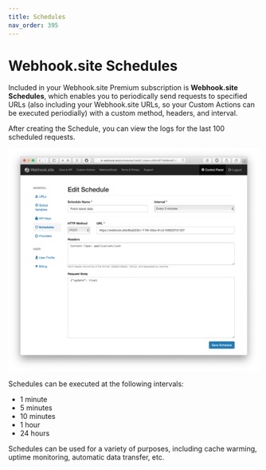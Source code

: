 ```yaml
---
title: Schedules
nav_order: 395
---
```


# Webhook.site Schedules

Included in your Webhook.site Premium subscription is **Webhook.site Schedules**, which enables you to periodically send requests to specified URLs (also including your Webhook.site URLs, so your Custom Actions can be executed periodially) with a custom method, headers, and interval.

After creating the Schedule, you can view the logs for the last 100 scheduled requests.

![Schedules editor](/images/schedules-editor.png)

Schedules can be executed at the following intervals:

* 1 minute
* 5 minutes
* 10 minutes
* 1 hour
* 24 hours

Schedules can be used for a variety of purposes, including cache warming, uptime monitoring, automatic data transfer, etc.